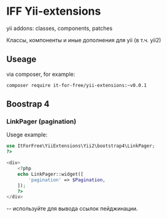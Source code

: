 # IFF Yii-extensions
yii addons: classes, components, patches

Классы, компоненты и иные дополнения для yii (в т.ч. yii2)

## Useage
via composer, for example:

```
composer require it-for-free/yii-extensions:~v0.0.1
```

## Boostrap 4


### LinkPager (pagination) 

Usege example:

```php
use ItForFree\YiiExtensions\Yii2\bootstrap4\LinkPager;
?>

<div>
    <?php
    echo LinkPager::widget([
        'pagination' => $Pagination,
    ]);
    ?>
</div> 
```
-- используйте для вывода ссылок пейджинации.